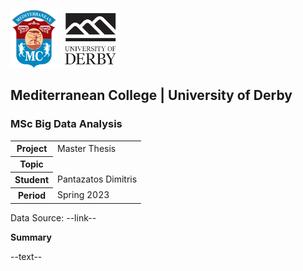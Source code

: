 ![](./img/logo_small.png)
![](./img/derby.png)

## Mediterranean College | University of Derby
### MSc Big Data Analysis

<table>
    <tr>
        <th>Project</th>
        <td>Master Thesis</td>
    </tr>
    <tr>
        <th>Topic</th>
        <td><em></em></td>
    </tr>
    <tr>
        <th>Student</th>
        <td>Pantazatos Dimitris</td>
    </tr>
    <tr>
        <th>Period</th>
        <td>Spring 2023</td>
    </tr>
</table>

Data Source: --link--

**Summary**

--text--
